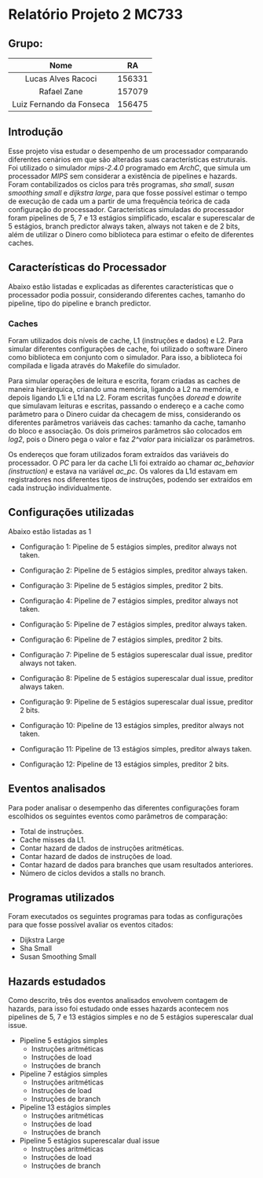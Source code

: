 # Relatório Projeto 2 MC733
## Grupo:

|           Nome           |   RA   |
|:------------------------:|:------:|
|    Lucas Alves Racoci    | 156331 |
|        Rafael Zane       | 157079 |
| Luiz Fernando da Fonseca | 156475 |

## Introdução
Esse projeto visa estudar o desempenho de um processador comparando diferentes cenários em que são alteradas suas características estruturais. Foi utilizado o simulador _mips-2.4.0_ programado em _ArchC_, que simula um processador _MIPS_ sem considerar a existência de pipelines e hazards. Foram contabilizados os ciclos para três programas, _sha small_, _susan smoothing small_ e _dijkstra large_, para que fosse possível estimar o tempo de execução de cada um a partir de uma frequência teórica de cada configuração do processador. Características simuladas do processador foram pipelines de 5, 7 e 13 estágios simplificado, escalar e superescalar de 5 estágios, branch predictor always taken, always not taken e de 2 bits, além de utilizar o Dinero como biblioteca para estimar o efeito de diferentes caches.

## Características do Processador

Abaixo estão listadas e explicadas as diferentes características que o processador podia possuir, considerando diferentes caches, tamanho do pipeline, tipo do pipeline e branch predictor.

### Caches

Foram utilizados dois níveis de cache, L1 (instruções e dados) e L2. Para simular diferentes configurações de cache, foi utilizado o software Dinero como biblioteca em conjunto com o simulador. Para isso, a biblioteca foi compilada e ligada através do Makefile do simulador.

Para simular operações de leitura e escrita, foram criadas as caches de maneira hierárquica, criando uma memória, ligando a L2 na memória, e depois ligando L1i e L1d na L2. Foram escritas funções _doread_ e _dowrite_ que simulavam leituras e escritas, passando o endereço e a cache como parâmetro para o Dinero cuidar da checagem de miss, considerando os diferentes parâmetros variáveis das caches: tamanho da cache, tamanho do bloco e associação. Os dois primeiros parâmetros são colocados em _log2_, pois o Dinero pega o valor e faz _2^valor_ para inicializar os parâmetros.

Os endereços que foram utilizados foram extraídos das variáveis do processador. O _PC_ para ler da cache L1i foi extraído ao chamar _ac_behavior (instruction)_ e estava na variável _ac\_pc_. Os valores da L1d estavam em registradores nos diferentes tipos de instruções, podendo ser extraídos em cada instrução individualmente.

## Configurações utilizadas

Abaixo estão listadas as 1

- Configuração 1: Pipeline de 5 estágios simples, preditor always not taken.

- Configuração 2: Pipeline de 5 estágios simples, preditor always taken.

- Configuração 3: Pipeline de 5 estágios simples, preditor 2 bits.

- Configuração 4: Pipeline de 7 estágios simples, preditor always not taken.

- Configuração 5: Pipeline de 7 estágios simples, preditor always taken.

- Configuração 6: Pipeline de 7 estágios simples, preditor 2 bits.

- Configuração 7: Pipeline de 5 estágios superescalar dual issue, preditor always not taken.

- Configuração 8: Pipeline de 5 estágios superescalar dual issue, preditor always taken.

- Configuração 9: Pipeline de 5 estágios superescalar dual issue, preditor 2 bits.

- Configuração 10: Pipeline de 13 estágios simples, preditor always not taken.

- Configuração 11: Pipeline de 13 estágios simples, preditor always taken.

- Configuração 12: Pipeline de 13 estágios simples, preditor 2 bits.

## Eventos analisados
Para poder analisar o desempenho das diferentes configurações foram  escolhidos os seguintes eventos como parâmetros de comparação:

- Total de instruções.
- Cache misses da L1.
- Contar hazard de dados de instruções aritméticas.
- Contar hazard de dados de instruções de load.
- Contar hazard de dados para branches que usam resultados anteriores.
- Número de ciclos devidos a stalls no branch.

## Programas utilizados
Foram executados os seguintes programas para todas as configurações para que fosse possível avaliar os eventos citados:

- Dijkstra Large
- Sha Small
- Susan Smoothing Small

## Hazards estudados
Como descrito, três dos eventos analisados envolvem contagem de hazards, para isso foi estudado onde esses hazards acontecem nos pipelines de 5, 7 e 13 estágios simples e no de 5 estágios superescalar dual issue.

- Pipeline 5 estágios simples
	- Instruções aritméticas
	- Instruções de load
	- Instruções de branch
- Pipeline 7 estágios simples
	- Instruções aritméticas
	- Instruções de load
	- Instruções de branch
- Pipeline 13 estágios simples
	- Instruções aritméticas
	- Instruções de load
	- Instruções de branch
- Pipeline 5 estágios superescalar dual issue
	- Instruções aritméticas
	- Instruções de load
	- Instruções de branch